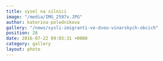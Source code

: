 ```yaml
---
title: sysel na silnici
image: "/media/IMG_2597v.JPG"
author: katerina-polednikova
gallery: "/news/sysli-imigranti-ve-dvou-vinarskych-obcich"
position: 28
date: 2016-07-22 09:03:31 +0000
category: gallery
layout: photo
---
```

